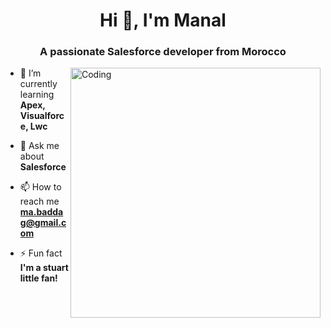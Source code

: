 <h1 align="center">Hi 👋, I'm Manal</h1>
<h3 align="center">A passionate Salesforce developer from Morocco</h3>
<img align="right" alt="Coding" width="400" src="https://encrypted-tbn0.gstatic.com/images?q=tbn:ANd9GcTchcmlRrnZ9aubRQ1NtTYyGyMMXDJqNl2uD6lZUn1nqVCjJtFB4d8_0QJlxzFSVEXNEJE&usqp=CAU">

- 🌱 I’m currently learning **Apex, Visualforce, Lwc**

- 💬 Ask me about **Salesforce**

- 📫 How to reach me **ma.baddag@gmail.com**

- ⚡ Fun fact **I'm a stuart little fan!**

<p align="left">
</p>
